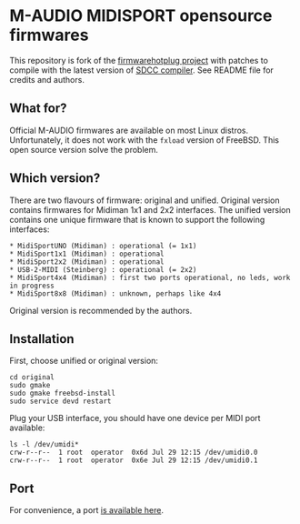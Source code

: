 # M-AUDIO MIDISPORT opensource firmwares
This repository is fork of the [firmwarehotplug project](https://sourceforge.net/projects/linux-hotplug/files/) with patches to compile with the latest version of [SDCC compiler](http://sdcc.sourceforge.net). See README file for credits and authors.

## What for?
Official M-AUDIO firmwares are available on most Linux distros. Unfortunately, it does not work with the ```fxload``` version of FreeBSD. This open source version solve the problem.

## Which version?
There are two flavours of firmware: original and unified. Original version contains firmwares for Midiman 1x1 and 2x2 interfaces. The unified version contains one unique firmware that is known to support the following interfaces:
```
* MidiSportUNO (Midiman) : operational (= 1x1)
* MidiSport1x1 (Midiman) : operational
* MidiSport2x2 (Midiman) : operational
* USB-2-MIDI (Steinberg) : operational (= 2x2)
* MidiSport4x4 (Midiman) : first two ports operational, no leds, work in progress
* MidiSport8x8 (Midiman) : unknown, perhaps like 4x4
```
Original version is recommended by the authors.

## Installation
First, choose unified or original version:
```
cd original
sudo gmake
sudo gmake freebsd-install
sudo service devd restart
```
Plug your USB interface, you should have one device per MIDI port available:
```
ls -l /dev/umidi*
crw-r--r--  1 root  operator  0x6d Jul 29 12:15 /dev/umidi0.0
crw-r--r--  1 root  operator  0x6e Jul 29 12:15 /dev/umidi0.1
```

## Port
For convenience, a port [is available here](https://github.com/lhondareyte/ports/tree/master/firmwarehotplug).

